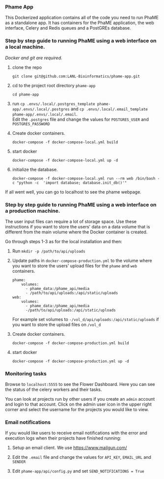 ### Phame App
This Dockerized application contains all of the code you need to run PhaME as a standalone app. It has containers for 
the PhaME application, the web interface, Celery and Redis queues and a PostGREs database.

### Step by step guide to running PhaME using a web interface on a local machine. 
*Docker and git are required.*

1. clone the repo  

   ```git clone git@github.com:LANL-Bioinformatics/phame-app.git```

2. cd to the project root directory `phame-app`

   `cd phame-app`

3. run `cp .envs/.local/.postgres_template phame-app/.envs/.local/.postgres` and `cp .envs/.local/.email_template phame-app/.envs/.local/.email`.  
    Edit the `.postgres` file and change the values for `POSTGRES_USER` and `POSTGRES_PASSWORD`

4. Create docker containers.

   `docker-compose -f docker-compose-local.yml build`

5. start docker

   `docker-compose -f docker-compose-local.yml up -d`

6. initialize the database.

   `docker-compose -f docker-compose-local.yml run --rm web /bin/bash -c "python -c  'import database; database.init_db()'"`


If all went well, you can go to localhost to see the phame webpage.

### Step by step guide to running PhaME using a web interface on a production machine.
The user input files can require a lot of storage space. Use these instructions if you want to store the users' data on 
a data volume that is different from the main volume where the Docker container is created. 

Go through steps 1-3 as for the local installation and then:
    
1. Run `mkdir -p /path/to/api/uploads`
2. Update paths in `docker-compose-production.yml` to the volume where you want to store the users' upload files for the 
`phame` and `web` containers.
    ```
    phame:
        volumes:
          - phame_data:/phame_api/media
          - /path/to/api/uploads:/api/static/uploads
    web:
        volumes:
          - phame_data:/phame_api/media
          -/path/to/api/uploads:/api/static/uploads
    ```
    For example set volumes to `-/vol_d/api/uploads:/api/static/uploads` if you want to store the upload files
on `/vol_d`
5. Create docker containers.

   `docker-compose -f docker-compose-production.yml build`

6. start docker

   `docker-compose -f docker-compose-production.yml up -d`

### Monitoring tasks
Browse to `localhost:5555` to see the Flower Dashboard. Here you can see the status of the celery workers and their tasks.

You can look at projects run by other users if you create an `admin` account and login to that account. Click on the 
admin user icon in the upper right corner and select the username for the projects you would like to view. 

### Email notifications
If you would like users to receive email notifications with the error and execution logs when their projects have finished running:
1. Setup an email client.
   We use https://www.mailgun.com/
    
2. Edit the `.email` file and change the values for `API_KEY`, `EMAIL_URL` and `SENDER`

3. Edit `phame-app/api/config.py` and set `SEND_NOTIFICATIONS = True`
